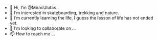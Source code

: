 - 👋 Hi, I’m @MiracUlutas
- 👀 I’m interested in skateboarding, trekking and nature.
- 🌱 I’m currently learning the life, I guess the lesson of life has not ended yet.
- 💞️ I’m looking to collaborate on ...
- 📫 How to reach me ...

<!---
MiracUlutas/MiracUlutas is a ✨ special ✨ repository because its `README.md` (this file) appears on your GitHub profile.
You can click the Preview link to take a look at your changes.
--->
